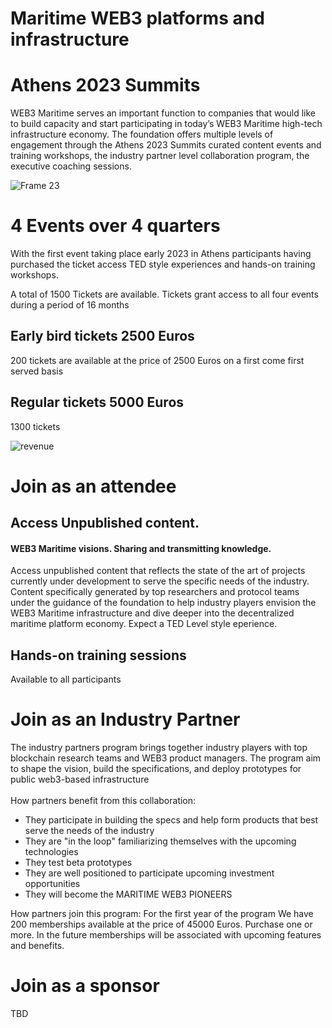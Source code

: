 
# Maritime WEB3 platforms and infrastructure 
# Athens 2023 Summits 

WEB3 Maritime serves an important function to companies that would like to build capacity and start participating in today’s WEB3 Maritime high-tech infrastructure economy. The foundation offers multiple levels of engagement through the Athens 2023 Summits curated content events and training workshops, the industry partner level collaboration program, the executive coaching sessions.

![Frame 23](https://user-images.githubusercontent.com/80890815/176995519-278e6c1f-8407-4daf-b469-e4c385436641.png)


# 4 Events over 4 quarters 
With the first event taking place early 2023 in Athens participants having purchased the ticket access TED style experiences and hands-on training workshops. 

A total of 1500 Tickets are available. Tickets grant access to all four events during a period of 16 months

## Early bird tickets 2500 Euros
200 tickets are available at the price of 2500 Euros on a first come first served basis

## Regular tickets 5000 Euros
1300 tickets

![revenue](https://user-images.githubusercontent.com/80890815/176914752-ab1a49cf-32d2-4bf4-b765-719a5d72c108.png)

# Join as an attendee
## Access Unpublished content. 
#### WEB3 Maritime visions. Sharing and transmitting knowledge.  
Access unpublished content that reflects the state of the art of projects currently under development to serve the specific needs of the industry.
Content specifically generated by top researchers and protocol teams under the guidance of the foundation to help industry players envision the WEB3 Maritime infrastructure and dive deeper into the decentralized maritime platform economy. Expect a TED Level style eperience.

## Hands-on training sessions
Available to all participants

# Join as an Industry Partner



The industry partners program brings together industry players with top blockchain research teams and WEB3 product managers. The program aim to shape the vision, build the specifications, and deploy prototypes for public web3-based infrastructure<br><br>
How partners benefit from this collaboration:
* They participate in building the specs and help form products that best serve the needs of the industry
* They are "in the loop" familiarizing themselves with the upcoming technologies
* They test beta prototypes
* They are well positioned to participate upcoming investment opportunities
* They will become the MARITIME WEB3 PIONEERS 

How partners join this program:
For the first year of the program We have 200 memberships available at the price of 45000 Euros. Purchase one or more. In the future memberships will be associated with upcoming features and benefits.


# Join as a sponsor
TBD

